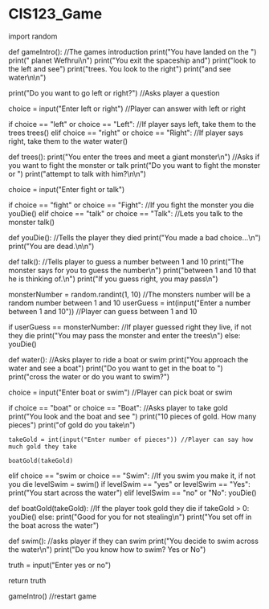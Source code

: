 # CIS123_Game

import random

def gameIntro():  //The games introduction
  print("You have landed on the ")
  print(" planet Wefhrui\n")
  print("You exit the spaceship and")
  print("look to the left and see")
  print("trees. You look to the right")
  print("and see water\n\n")
  
  print("Do you want to go left or right?") //Asks player a question
  
  choice = input("Enter left or right") //Player can answer with left or right
  
  if choice == "left" or choice == "Left": //If player says left, take them to the trees
    trees()
   elif choice == "right" or choice == "Right": //If player says right, take them to the water
    water()
    
def trees():
  print("You enter the trees and meet a giant monster\n") //Asks if you want to fight the monster or talk
  print("Do you want to fight the monster or ")
  print("attempt to talk with him?\n\n")
  
  choice = input("Enter fight or talk")
  
  if choice == "fight" or choice == "Fight": //If you fight the monster you die
    youDie()
    elif choice == "talk" or choice == "Talk": //Lets you talk to the monster
      talk()

def youDie(): //Tells the player they died
  print("You made a bad choice...\n")
  print("You are dead.\n\n")
  
def talk(): //Tells player to guess a number between 1 and 10
  print("The monster says for you to guess the number\n")
  print("between 1 and 10 that he is thinking of.\n")
  print("If you guess right, you may pass\n")
  
  monsterNumber = random.randint(1, 10) //The monsters number will be a random number between 1 and 10
  userGuess = int(input("Enter a number between 1 and 10")) //Player can guess between 1 and 10
  
  if userGuess == monsterNumber: //If player guessed right they live, if not they die
    print("You may pass the monster and enter the trees\n")
  else:
    youDie()
    
def water(): //Asks player to ride a boat or swim
  print("You approach the water and see a boat")
  print("Do you want to get in the boat to ")
  print("cross the water or do you want to swim?")
  
  choice = input("Enter boat or swim") //Player can pick boat or swim
  
  if choice == "boat" or choice == "Boat": //Asks player to take gold
    print("You look and the boat and see ")
    print("10 pieces of gold. How many pieces")
    print("of gold do you take\n")
    
    takeGold = int(input("Enter number of pieces")) //Player can say how much gold they take
    
    boatGold(takeGold)
   elif choice == "swim or choice == "Swim": //If you swim you make it, if not you die
    levelSwim = swim()
    if levelSwim == "yes" or levelSwim == "Yes":
      print("You start across the water")
    elif levelSwim == "no" or "No":
      youDie()
      
def boatGold(takeGold): //If the player took gold they die
  if takeGold > 0:
    youDie()
  else:
    print("Good for you for not stealing\n")
    print("You set off in the boat across the water")
    
def swim(): //asks player if they can swim
  print("You decide to swim across the water\n")
  print("Do you know how to swim? Yes or No")
  
  truth = input("Enter yes or no")
  
  return truth
  
gameIntro() //restart game
    
    
